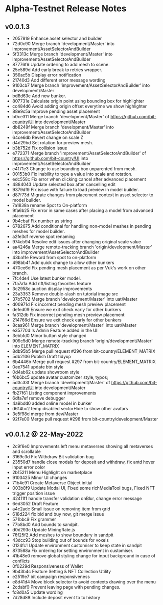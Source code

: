 # Alpha-Testnet Release Notes

## v0.0.1.3

- 2057819 Enhance asset selector and builder
- 72d0c90 Merge branch 'development/Master' into improvement/AssetSelectorAndBuilder
- 5f3313c Merge branch 'development/Master' into improvement/AssetSelectorAndBuilder
- 87776f6 Update ordering to add mesh to scene.
- 25e589d Add early break to retries wrapper.
- 356ac5b Display error notification
- 21740d3 Add different error message wording
- 9103cb7 Merge branch 'improvement/AssetSelectorAndBuilder' into development/Master
- bd8d63c Add new bunker.
- 807731e Calculate origin point using bounding box for highlighter
- cc484d6 Avoid adding origin offset everytime we show highlighter
- 88e9c5a Improve pending asset placement
- b0ce311 Merge branch 'development/Master' of https://github.com/bit-country/UI into development/Master
- db8249f Merge branch 'development/Master' into improvement/AssetSelectorAndBuilder
- 64ce6db Revert change on scale Z
- d4d29bd Set rotation for preview mesh.
- b3b752d Fix collision issue
- e772371 Merge branch 'improvement/AssetSelectorAndBuilder' of https://github.com/bit-country/UI into improvement/AssetSelectorAndBuilder
- c4171e3 Change to use bounding box unparented from mesh.
- 00153b0 Fix inability to type a value into scale and rotation.
- edc558c Fix error when clicking cancel after advanced placement
- 4884043 Update selected box after cancelling edit
- 9379df9 Fix issue with failure to load preview in model builder.
- d87f73d Migrate changes from placement context in asset selector to model builder.
- 7a1838a rename Spot to On-platform
- 9fa6b25 Fix error in same cases after placing a model from advanced placement
- 9b4cbaf Fix number as string
- 6782675 Add conditional for handling non-model meshes in pending meshes for model builder.
- a2fe3df reverse spot renaming
- 974cb94 Resolve edit issues after changing original scale value
- aa4246a Merge remote-tracking branch 'origin/development/Master' into improvement/AssetSelectorAndBuilder
- 43ba11e Reword from spot to on-platform
- 498bb4f Add quick change to allow other bunkers
- 470ee6d Fix pending mesh placement as per Vuk's work on other branch.
- 7fc4de4 Use latest bunker model.
- 7fa7a1a Add nft/listing favorites feature
- 3c2958c auction display improvements
- 23a3353 Remove double-slash on tutorial image src
- 37b5702 Merge branch 'development/Master' into uat/Master
- d00971d Fix incorrect pending mesh preview placement
- defed09 Ensure we exit check early for other bunkers
- fa312db Fix incorrect pending mesh preview placement
- 214766d Ensure we exit check early for other bunkers
- 8caa961 Merge branch 'development/Master' into uat/Master
- e35770d Is Admin Feature added in the UI
- 3ebbfd0 Minor button style changed
- 909c5d0 Merge remote-tracking branch 'origin/development/Master' into ELEMENT_MATRIX
- 8db95b5 Merge pull request #296 from bit-country/ELEMENT_MATRIX
- 5db2106 Publish Draft tidyup
- 6b4446b Merge pull request #297 from bit-country/ELEMENT_MATRIX
- 0ee7541 update btn style
- 0d4ab62 update showroom style
- f6b6bc5 update avatar customizer style, typos;
- 5d3c33f Merge branch 'development/Master' of https://github.com/bit-country/UI into development/Master
- fb27f61 Listing component improvements
- 6dfa7ef remove debugger
- 4a9bdd0 added online model in bunker
- d614bc2 temp disabled sectorHide to show other avatars
- 3e5f98d merge from dev/Master
- 92f7e00 Merge pull request #298 from bit-country/development/Master

## v0.0.1.2 @ 22-May-2022

- 2c9f6e0 Improvements left menu metaverses showing all metaverses and scrollable
- 3169c3d Fix Withdraw Bit validation bug
- 23550d7 handle close modals for deposit and withdraw, fix antd hover input error color
- 2b15211 Menu Highlight on marketplace
- 9103425 Minor UI changes
- 71b4c91 Create Metaverse Object initial
- 003b8f9 Update Modal UI, Fixed some richMediaTool bugs, Fixed NFT trigger position issue
- 42411f1 handle transfer validation onBlur, change error message
- 6ed3052 Draft Feature
- a4c2adc Small issue on removing item from grid
- 618d224 fix bid and buy now, git merge issue
- 571bbc9 Fix grammer
- 77b8bd0 Add bounds to sandpit.
- d0d293c Update MiningRate.js
- 76f25f2 Add meshes to show boundary in sandpit
- 43dcc93 Stop building out of bounds for voxels
- 0124fc1 Update environment customiser to keep state in sandpit
- 873568a Fix ordering for setting environment in customiser.
- 41b48e0 remove global styling change for input background in case of conflicts
- 0f0229d Responsiveness of Wallet
- 9b43b4c Feature Setting & NFT Collection Utility
- e2519e7 bit campaign responsiveness
- e8d41d4 Move block selector to avoid contexts drawing over the menu
- 2cdabf0 Prevent leaving page with pending changes.
- fc8d0a5 Update wording
- 7d28d88 Include deposit event to tx history
